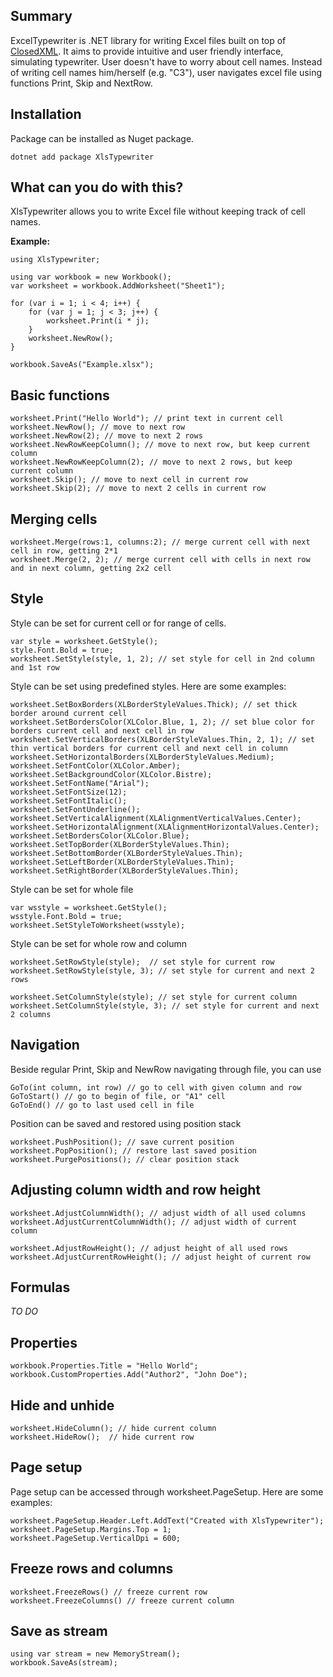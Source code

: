 
## Summary
ExcelTypewriter is .NET library for writing Excel files built on top of [ClosedXML](https://github.com/ClosedXML/ClosedXML). It aims to provide intuitive and user friendly interface, simulating typewriter. User doesn't have to worry about cell names. Instead of writing cell names him/herself (e.g. "C3"), user navigates excel file using functions Print, Skip and NextRow.
## Installation
Package can be installed as Nuget package.
```
dotnet add package XlsTypewriter
```
## What can you do with this?
XlsTypewriter allows you to write Excel file without keeping track of cell names. 

**Example:**
```  
using XlsTypewriter;  
  
using var workbook = new Workbook();  
var worksheet = workbook.AddWorksheet("Sheet1");

for (var i = 1; i < 4; i++) {
	for (var j = 1; j < 3; j++) { 
		worksheet.Print(i * j);
	}
	worksheet.NewRow();
}

workbook.SaveAs("Example.xlsx");
```
## Basic functions
```
worksheet.Print("Hello World"); // print text in current cell
worksheet.NewRow(); // move to next row
worksheet.NewRow(2); // move to next 2 rows
worksheet.NewRowKeepColumn(); // move to next row, but keep current column
worksheet.NewRowKeepColumn(2); // move to next 2 rows, but keep current column
worksheet.Skip(); // move to next cell in current row
worksheet.Skip(2); // move to next 2 cells in current row
```
## Merging cells
```
worksheet.Merge(rows:1, columns:2); // merge current cell with next cell in row, getting 2*1
worksheet.Merge(2, 2); // merge current cell with cells in next row and in next column, getting 2x2 cell
```
## Style
Style can be set for current cell or for range of cells.
```
var style = worksheet.GetStyle();
style.Font.Bold = true;
worksheet.SetStyle(style, 1, 2); // set style for cell in 2nd column and 1st row
```
Style can be set using predefined styles. Here are some examples:
```
worksheet.SetBoxBorders(XLBorderStyleValues.Thick); // set thick border around current cell
worksheet.SetBordersColor(XLColor.Blue, 1, 2); // set blue color for borders current cell and next cell in row
worksheet.SetVerticalBorders(XLBorderStyleValues.Thin, 2, 1); // set thin vertical borders for current cell and next cell in column
worksheet.SetHorizontalBorders(XLBorderStyleValues.Medium);
worksheet.SetFontColor(XLColor.Amber);
worksheet.SetBackgroundColor(XLColor.Bistre);
worksheet.SetFontName("Arial");
worksheet.SetFontSize(12);
worksheet.SetFontItalic();
worksheet.SetFontUnderline();
worksheet.SetVerticalAlignment(XLAlignmentVerticalValues.Center);
worksheet.SetHorizontalAlignment(XLAlignmentHorizontalValues.Center);
worksheet.SetBordersColor(XLColor.Blue);
worksheet.SetTopBorder(XLBorderStyleValues.Thin);
worksheet.SetBottomBorder(XLBorderStyleValues.Thin);
worksheet.SetLeftBorder(XLBorderStyleValues.Thin);
worksheet.SetRightBorder(XLBorderStyleValues.Thin);
```
Style can be set for whole file
```
var wsstyle = worksheet.GetStyle();
wsstyle.Font.Bold = true;
worksheet.SetStyleToWorksheet(wsstyle);
```
Style can be set for whole row and column
```
worksheet.SetRowStyle(style);  // set style for current row
worksheet.SetRowStyle(style, 3); // set style for current and next 2 rows

worksheet.SetColumnStyle(style); // set style for current column
worksheet.SetColumnStyle(style, 3); // set style for current and next 2 columns
```
## Navigation
Beside regular Print, Skip and NewRow navigating through file, you can use 
```
GoTo(int column, int row) // go to cell with given column and row
GoToStart() // go to begin of file, or "A1" cell
GoToEnd() // go to last used cell in file
 ```
Position can be saved and restored using position stack
```
worksheet.PushPosition(); // save current position
worksheet.PopPosition(); // restore last saved position
worksheet.PurgePositions(); // clear position stack
```
## Adjusting column width and row height
```
worksheet.AdjustColumnWidth(); // adjust width of all used columns
worksheet.AdjustCurrentColumnWidth(); // adjust width of current column

worksheet.AdjustRowHeight(); // adjust height of all used rows
worksheet.AdjustCurrentRowHeight(); // adjust height of current row
```
## Formulas
*TO DO*
## Properties
```
workbook.Properties.Title = "Hello World";
workbook.CustomProperties.Add("Author2", "John Doe");
```
## Hide and unhide
```
worksheet.HideColumn(); // hide current column
worksheet.HideRow();  // hide current row
```
## Page setup
Page setup can be accessed through worksheet.PageSetup. Here are some examples:
```
worksheet.PageSetup.Header.Left.AddText("Created with XlsTypewriter");
worksheet.PageSetup.Margins.Top = 1;
worksheet.PageSetup.VerticalDpi = 600;
```

## Freeze rows and columns
```
worksheet.FreezeRows() // freeze current row
worksheet.FreezeColumns() // freeze current column
```

## Save as stream
```
using var stream = new MemoryStream();
workbook.SaveAs(stream);
```